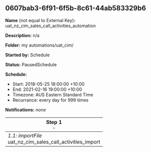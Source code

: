 ## 0607bab3-6f91-6f5b-8c61-44ab583329b6

**Name** (not equal to External Key)**:** uat_nz_cim_sales_call_activities_automation

**Description:** n/a

**Folder:** my automations/uat_cim/

**Started by:** Schedule

**Status:** PausedSchedule

**Schedule:**

* Start: 2018-05-25 18:00:00 +10:00
* End: 2021-02-16 19:00:00 +10:00
* Timezone: AUS Eastern Standard Time
* Recurrance: every day for 999 times

**Notifications:** _none_


| Step 1<br>_<small>-</small>_ |
| --- |
| _1.1: importFile_<br>uat_nz_cim_sales_call_activities_import |
